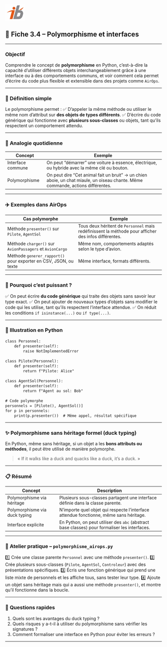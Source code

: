 ![Logo](images\logo.png)

## 🧩 Fiche 3.4 – Polymorphisme et interfaces

---

### **Objectif**

Comprendre le concept de **polymorphisme** en Python, c’est-à-dire la capacité d’utiliser différents objets interchangeablement grâce à une interface ou à des comportements communs, et voir comment cela permet d’écrire du code plus flexible et extensible dans des projets comme `AirOps`.

---

### 🔎 **Définition simple**

Le polymorphisme permet :
✅ D’appeler la même méthode ou utiliser le même nom d’attribut sur **des objets de types différents**.
✅ D’écrire du code générique qui fonctionne avec **plusieurs sous-classes** ou objets, tant qu’ils respectent un comportement attendu.

---

### 🚗 **Analogie quotidienne**

| Concept           | Exemple                                                                                                                         |
| ----------------- | ------------------------------------------------------------------------------------------------------------------------------- |
| Interface commune | On peut “démarrer” une voiture à essence, électrique, ou hybride avec la même clé ou bouton.                                    |
| Polymorphisme     | On peut dire “Cet animal fait un bruit” → un chien aboie, un chat miaule, un oiseau chante. Même commande, actions différentes. |

---

### ✈️ **Exemples dans AirOps**

| Cas polymorphe                                                   | Exemple                                                                                              |
| ---------------------------------------------------------------- | ---------------------------------------------------------------------------------------------------- |
| Méthode `presenter()` sur `Pilote`, `AgentSol`                   | Tous deux héritent de `Personnel` mais redéfinissent la méthode pour afficher des infos différentes. |
| Méthode `charger()` sur `AvionPassagers` et `AvionCargo`         | Même nom, comportements adaptés selon le type d’avion.                                               |
| Méthode `generer_rapport()` pour exporter en CSV, JSON, ou texte | Même interface, formats différents.                                                                  |

---

### 🧠 **Pourquoi c’est puissant ?**

✅ On peut écrire **du code générique** qui traite des objets sans savoir leur type exact.
✅ On peut ajouter de nouveaux types d’objets sans modifier le code qui les utilise, tant qu’ils respectent l’interface attendue.
✅ On réduit les conditions `if isinstance(...)` ou `if type(...)`.

---

### 🔧 **Illustration en Python**

```
class Personnel:
    def presenter(self):
        raise NotImplementedError

class Pilote(Personnel):
    def presenter(self):
        return f"Pilote: Alice"

class AgentSol(Personnel):
    def presenter(self):
        return f"Agent au sol: Bob"

# Code polymorphe
personnels = [Pilote(), AgentSol()]
for p in personnels:
    print(p.presenter())  # Même appel, résultat spécifique
```

---

### ✨ **Polymorphisme sans héritage formel (duck typing)**

En Python, même sans héritage, si un objet a les **bons attributs ou méthodes**, il peut être utilisé de manière polymorphe.

> « If it walks like a duck and quacks like a duck, it’s a duck. »

---

### 📋 **Résumé**

| Concept                       | Description                                                                                   |
| ----------------------------- | --------------------------------------------------------------------------------------------- |
| Polymorphisme via héritage    | Plusieurs sous-classes partagent une interface définie dans la classe parente.                |
| Polymorphisme via duck typing | N’importe quel objet qui respecte l’interface attendue fonctionne, même sans héritage.        |
| Interface explicite           | En Python, on peut utiliser des `abc` (abstract base classes) pour formaliser les interfaces. |

---

### 🔧 **Atelier pratique – `polymorphisme_airops.py`**

1️⃣ Crée une classe parente `Personnel` avec une méthode `presenter()`.
2️⃣ Crée plusieurs sous-classes (`Pilote`, `AgentSol`, `Controleur`) avec des présentations spécifiques.
3️⃣ Écris une fonction générique qui prend une liste mixte de personnels et les affiche tous, sans tester leur type.
4️⃣ Ajoute un objet sans héritage mais qui a aussi une méthode `presenter()`, et montre qu’il fonctionne dans la boucle.

---

### 🧪 **Questions rapides**

1. Quels sont les avantages du duck typing ?
2. Quels risques y a-t-il à utiliser du polymorphisme sans vérifier les signatures ?
3. Comment formaliser une interface en Python pour éviter les erreurs ?

---
